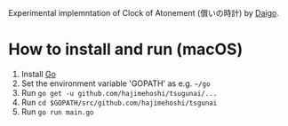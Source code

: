 Experimental implemntation of Clock of Atonement (償いの時計) by [Daigo](https://sites.google.com/site/daigogamemaker/).

# How to install and run (macOS)

1. Install [Go](https://golang.org/)
2. Set the environment variable 'GOPATH' as e.g. `~/go`
3. Run `go get -u github.com/hajimehoshi/tsugunai/...`
4. Run `cd $GOPATH/src/github.com/hajimehoshi/tsgunai`
5. Run `go run main.go`
